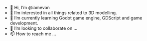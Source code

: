 - 👋 Hi, I’m @iamevan
- 👀 I’m interested in all things related to 3D modelling.
- 🌱 I’m currently learning Godot game engine, GDScript and game development.
- 💞️ I’m looking to collaborate on ...
- 📫 How to reach me ...

<!---
iamevan/iamevan is a ✨ special ✨ repository because its `README.md` (this file) appears on your GitHub profile.
You can click the Preview link to take a look at your changes.
--->
